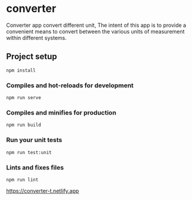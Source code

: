 # converter
Converter app convert different unit, The intent of this app is to provide a convenient means to convert between the various units of measurement within different systems.

## Project setup
```
npm install
```

### Compiles and hot-reloads for development
```
npm run serve
```

### Compiles and minifies for production
```
npm run build
```

### Run your unit tests
```
npm run test:unit
```

### Lints and fixes files
```
npm run lint
```
<a>https://converter-t.netlify.app</a>
